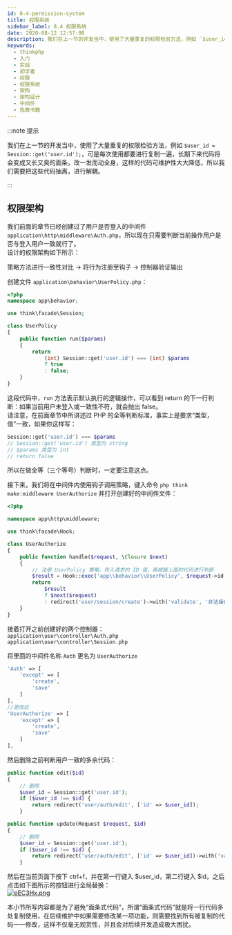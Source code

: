 ```yaml
---
id: 8-4-permission-system
title: 权限系统
sidebar_label: 8.4 权限系统
date: 2020-08-12 12:57:00
description: 我们在上一节的开发当中，使用了大量重复的权限检验方法，例如 `$user_id = Session::get('user.id');`，可是每次使用都要进行复制一遍，长期下来代码将会变成又长又臭的面条，改一发而动全身，这样的代码可维护性大大降低，所以我们需要把这些代码抽离，进行解耦。
keywords:
  - thinkphp
  - 入门
  - 实战
  - 初学者
  - 权限
  - 权限系统
  - 架构
  - 架构设计
  - 中间件
  - 免费书籍
---
```


:::note 提示

我们在上一节的开发当中，使用了大量重复的权限检验方法，例如 `$user_id = Session::get('user.id');`，可是每次使用都要进行复制一遍，长期下来代码将会变成又长又臭的面条，改一发而动全身，这样的代码可维护性大大降低，所以我们需要把这些代码抽离，进行解耦。

:::

## 权限架构

我们前面的章节已经创建过了用户是否登入的中间件 `application\http\middleware\Auth.php`，所以现在只需要判断当前操作用户是否与登入用户一致就行了。  
设计的权限架构如下所示：

策略方法进行一致性对比 -> 将行为注册至钩子 -> 控制器验证输出

创建文件 `application\behavior\UserPolicy.php`：

```php title="application\behavior\UserPolicy.php"
<?php
namespace app\behavior;

use think\facade\Session;

class UserPolicy
{
    public function run($params)
    {
        return
            (int) Session::get('user.id') === (int) $params
            ? true
            : false;
    }
}
```

这段代码中，`run` 方法表示默认执行的逻辑操作，可以看到 return 的下一行判断：如果当前用户未登入或一致性不符，就会抛出 false。  
请注意，在前面章节中所讲述过 PHP 的全等判断标准，事实上是要求“类型，值”一致，如果你这样写：

```php title="application\behavior\UserPolicy.php"
Session::get('user.id') === $params
// Session::get('user.id') 类型为 string
// $params 类型为 int
// return false
```

所以在做全等（三个等号）判断时，一定要注意这点。

接下来，我们将在中间件内使用钩子调用策略，键入命令 `php think make:middleware UserAuthorize` 并打开创建好的中间件文件：

```php title="application\http\middleware\UserAuthorize.php"
<?php

namespace app\http\middleware;

use think\facade\Hook;

class UserAuthorize
{
    public function handle($request, \Closure $next)
    {
        // 注册 UserPolicy 策略，传入请求的 ID 值，再根据上面的代码进行判断
        $result = Hook::exec('app\\behavior\\UserPolicy', $request->id);
        return
            $result
            ? $next($request)
            : redirect('user/session/create')->with('validate', '非法操作');
    }
}
```

接着打开之前创建好的两个控制器：  
`application\user\controller\Auth.php`  
`application\user\controller\Session.php`

将里面的中间件名称 `Auth` 更名为 `UserAuthorize`

```php title="Auth.php | Session.php"
'Auth' => [
    'except' => [
        'create',
        'save'
    ]
],
//更改后
'UserAuthorize' => [
    'except' => [
        'create',
        'save'
    ]
],
```

然后删除之前判断用户一致的多余代码：

```php title="application\user\controller\Auth.php"
public function edit($id)
{
    // 删除
    $user_id = Session::get('user.id');
    if ($user_id !== $id) {
        return redirect('user/auth/edit', ['id' => $user_id]);
    }

public function update(Request $request, $id)
{
    // 删除
    $user_id = Session::get('user.id');
    if ($user_id !== $id) {
        return redirect('user/auth/edit', ['id' => $user_id])->with('validate', '非法操作');
    }
```

然后在当前页面下按下 ctrl+f，并在第一行键入 $user_id，第二行键入 $id，之后点击如下图所示的按钮进行全局替换：  
[![eEC3Hx.png](https://s2.ax1x.com/2019/07/24/eEC3Hx.png)](https://imgchr.com/i/eEC3Hx)

本小节所写内容都是为了避免“面条式代码”，所谓“面条式代码”就是将一行代码多处复制使用，在后续维护中如果需要修改某一项功能，则需要找到所有被复制的代码一一修改，这样不仅毫无观赏性，并且会对后续开发造成极大困扰。
